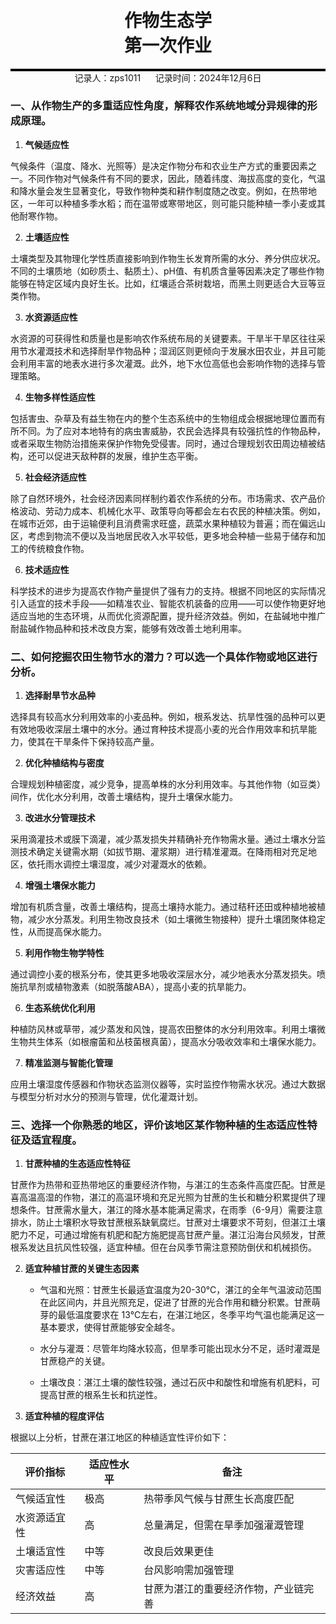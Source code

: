 <div style="border-bottom: 4px solid black; width: 100%; box-sizing: border-box; text-align: center; padding-top: 0.1rem;" align="center">
    <h1>作物生态学<br/><span>第一次作业</span></h1>
</div>
<div style="text-align: center;" align="center">
    记录人：zps1011&nbsp;&nbsp;&nbsp;&nbsp;&nbsp;&nbsp;记录时间：2024年12月6日
</div>

### 一、从作物生产的多重适应性角度，解释农作系统地域分异规律的形成原理。
1. **气候适应性**

气候条件（温度、降水、光照等）是决定作物分布和农业生产方式的重要因素之一。不同作物对气候条件有不同的要求，因此，随着纬度、海拔高度的变化，气温和降水量会发生显著变化，导致作物种类和耕作制度随之改变。例如，在热带地区，一年可以种植多季水稻；而在温带或寒带地区，则可能只能种植一季小麦或其他耐寒作物。

2. **土壤适应性**

土壤类型及其物理化学性质直接影响到作物生长发育所需的水分、养分供应状况。不同的土壤质地（如砂质土、黏质土）、pH值、有机质含量等因素决定了哪些作物能够在特定区域内良好生长。比如，红壤适合茶树栽培，而黑土则更适合大豆等豆类作物。

3. **水资源适应性**

水资源的可获得性和质量也是影响农作系统布局的关键要素。干旱半干旱区往往采用节水灌溉技术和选择耐旱作物品种；湿润区则更倾向于发展水田农业，并且可能会利用丰富的地表水进行多次灌溉。此外，地下水位高低也会影响作物的选择与管理策略。

4. **生物多样性适应性**

包括害虫、杂草及有益生物在内的整个生态系统中的生物组成会根据地理位置而有所不同。为了应对本地特有的病虫害威胁，农民会选择具有较强抗性的作物品种，或者采取生物防治措施来保护作物免受侵害。同时，通过合理规划农田周边植被结构，还可以促进天敌种群的发展，维护生态平衡。

5. **社会经济适应性**

除了自然环境外，社会经济因素同样制约着农作系统的分布。市场需求、农产品价格波动、劳动力成本、机械化水平、政策导向等都会左右农民的种植决策。例如，在城市近郊，由于运输便利且消费需求旺盛，蔬菜水果种植较为普遍；而在偏远山区，考虑到物流不便以及当地居民收入水平较低，更多地会种植一些易于储存和加工的传统粮食作物。

6. **技术适应性**

科学技术的进步为提高农作物产量提供了强有力的支持。根据不同地区的实际情况引入适宜的技术手段——如精准农业、智能农机装备的应用——可以使作物更好地适应当地的生态环境，从而优化资源配置，提升经济效益。例如，在盐碱地中推广耐盐碱作物品种和技术改良方案，能够有效改善土地利用率。

### 二、如何挖掘农田生物节水的潜力？可以选一个具体作物或地区进行分析。

1. **选择耐旱节水品种**

选择具有较高水分利用效率的小麦品种。例如，根系发达、抗旱性强的品种可以更有效地吸收深层土壤中的水分。通过育种技术提高小麦的光合作用效率和抗旱能力，使其在干旱条件下保持较高产量。

2. **优化种植结构与密度**

合理规划种植密度，减少竞争，提高单株的水分利用效率。与其他作物（如豆类）间作，优化水分利用，改善土壤结构，提升土壤保水能力。

3. **改进水分管理技术**

采用滴灌技术或膜下滴灌，减少蒸发损失并精确补充作物需水量。通过土壤水分监测技术确定关键需水期（如拔节期、灌浆期）进行精准灌溉。在降雨相对充足地区，依托雨水调控土壤湿度，减少对灌溉水的依赖。

4. **增强土壤保水能力**

增加有机质含量，改善土壤结构，提高土壤持水能力。通过秸秆还田或种植地被植物，减少水分蒸发。利用生物改良技术（如土壤微生物接种）提升土壤团聚体稳定性，从而提高保水能力。

5. **利用作物生物学特性**

通过调控小麦的根系分布，使其更多地吸收深层水分，减少地表水分蒸发损失。喷施抗旱剂或植物激素（如脱落酸ABA），提高小麦的抗旱能力。

6. **生态系统优化利用**

种植防风林或草带，减少蒸发和风蚀，提高农田整体的水分利用效率。利用土壤微生物共生体系（如根瘤菌和丛枝菌根真菌），提高水分吸收效率和土壤保水能力。

7. **精准监测与智能化管理**

应用土壤湿度传感器和作物状态监测仪器等，实时监控作物需水状况。通过大数据与模型分析对水分的预测与管理，优化灌溉计划。

### 三、选择一个你熟悉的地区，评价该地区某作物种植的生态适应性特征及适宜程度。

1. **甘蔗种植的生态适应性特征**

甘蔗作为热带和亚热带地区的重要经济作物，与湛江的生态条件高度匹配。甘蔗是喜高温高湿的作物，湛江的高温环境和充足光照为甘蔗的生长和糖分积累提供了理想条件。甘蔗需水量大，湛江的降水基本能满足需求，在雨季（6-9月）需要注意排水，防止土壤积水导致甘蔗根系缺氧腐烂。甘蔗对土壤要求不苛刻，但湛江土壤肥力不足，可通过增施有机肥和配方施肥提高甘蔗产量。湛江沿海台风频发，甘蔗根系发达且抗风性较强，适宜种植。但在台风季节需注意预防倒伏和机械损伤。

2. **适宜种植甘蔗的关键生态因素**

   - 气温和光照：甘蔗生长最适宜温度为20-30℃，湛江的全年气温波动范围在此区间内，并且光照充足，促进了甘蔗的光合作用和糖分积累。甘蔗萌芽的最低温度要求在 13℃左右，在湛江地区，冬季平均气温也能满足这一基本要求，使得甘蔗能够安全越冬。

   - 水分与灌溉：尽管年均降水较高，但旱季可能出现水分不足，适时灌溉是甘蔗稳产的关键。

   - 土壤改良：湛江土壤的酸性较强，通过石灰中和酸性和增施有机肥料，可提高甘蔗的根系生长和抗逆性。

3. **适宜种植的程度评估**

根据以上分析，甘蔗在湛江地区的种植适宜性评价如下：

| 评价指标     | 适应性水平 | 备注                                 |
| ------------ | ---------- | ------------------------------------ |
| 气候适宜性   | 极高       | 热带季风气候与甘蔗生长高度匹配       |
| 水资源适宜性 | 高         | 总量满足，但需在旱季加强灌溉管理     |
| 土壤适宜性   | 中等       | 改良后效果更佳                       |
| 灾害适应性   | 中等       | 台风影响需加强管理                   |
| 经济效益     | 高         | 甘蔗为湛江的重要经济作物，产业链完善 |

 

